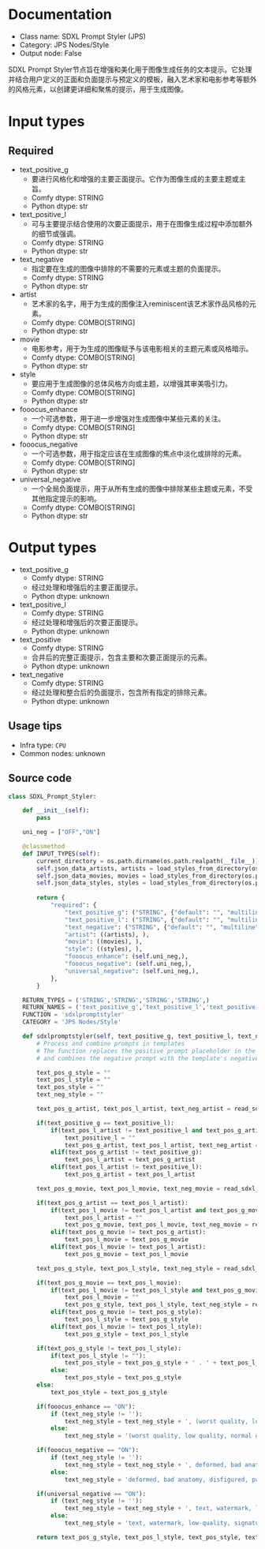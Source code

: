 
# Documentation
- Class name: SDXL Prompt Styler (JPS)
- Category: JPS Nodes/Style
- Output node: False

SDXL Prompt Styler节点旨在增强和美化用于图像生成任务的文本提示。它处理并结合用户定义的正面和负面提示与预定义的模板，融入艺术家和电影参考等额外的风格元素，以创建更详细和聚焦的提示，用于生成图像。

# Input types
## Required
- text_positive_g
    - 要进行风格化和增强的主要正面提示。它作为图像生成的主要主题或主旨。
    - Comfy dtype: STRING
    - Python dtype: str
- text_positive_l
    - 可与主要提示结合使用的次要正面提示，用于在图像生成过程中添加额外的细节或强调。
    - Comfy dtype: STRING
    - Python dtype: str
- text_negative
    - 指定要在生成的图像中排除的不需要的元素或主题的负面提示。
    - Comfy dtype: STRING
    - Python dtype: str
- artist
    - 艺术家的名字，用于为生成的图像注入reminiscent该艺术家作品风格的元素。
    - Comfy dtype: COMBO[STRING]
    - Python dtype: str
- movie
    - 电影参考，用于为生成的图像赋予与该电影相关的主题元素或风格暗示。
    - Comfy dtype: COMBO[STRING]
    - Python dtype: str
- style
    - 要应用于生成图像的总体风格方向或主题，以增强其审美吸引力。
    - Comfy dtype: COMBO[STRING]
    - Python dtype: str
- fooocus_enhance
    - 一个可选参数，用于进一步增强对生成图像中某些元素的关注。
    - Comfy dtype: COMBO[STRING]
    - Python dtype: str
- fooocus_negative
    - 一个可选参数，用于指定应该在生成图像的焦点中淡化或排除的元素。
    - Comfy dtype: COMBO[STRING]
    - Python dtype: str
- universal_negative
    - 一个全局负面提示，用于从所有生成的图像中排除某些主题或元素，不受其他指定提示的影响。
    - Comfy dtype: COMBO[STRING]
    - Python dtype: str

# Output types
- text_positive_g
    - Comfy dtype: STRING
    - 经过处理和增强后的主要正面提示。
    - Python dtype: unknown
- text_positive_l
    - Comfy dtype: STRING
    - 经过处理和增强后的次要正面提示。
    - Python dtype: unknown
- text_positive
    - Comfy dtype: STRING
    - 合并后的完整正面提示，包含主要和次要正面提示的元素。
    - Python dtype: unknown
- text_negative
    - Comfy dtype: STRING
    - 经过处理和整合后的负面提示，包含所有指定的排除元素。
    - Python dtype: unknown


## Usage tips
- Infra type: `CPU`
- Common nodes: unknown


## Source code
```python
class SDXL_Prompt_Styler:

    def __init__(self):
        pass

    uni_neg = ["OFF","ON"]

    @classmethod
    def INPUT_TYPES(self):
        current_directory = os.path.dirname(os.path.realpath(__file__))
        self.json_data_artists, artists = load_styles_from_directory(os.path.join(current_directory, 'styles', 'artists'))
        self.json_data_movies, movies = load_styles_from_directory(os.path.join(current_directory, 'styles', 'movies'))
        self.json_data_styles, styles = load_styles_from_directory(os.path.join(current_directory, 'styles', 'main'))
        
        return {
            "required": {
                "text_positive_g": ("STRING", {"default": "", "multiline": True, "dynamicPrompts": True}),
                "text_positive_l": ("STRING", {"default": "", "multiline": True, "dynamicPrompts": True}),
                "text_negative": ("STRING", {"default": "", "multiline": True, "dynamicPrompts": True}),
                "artist": ((artists), ),
                "movie": ((movies), ),
                "style": ((styles), ),
                "fooocus_enhance": (self.uni_neg,),                
                "fooocus_negative": (self.uni_neg,),
                "universal_negative": (self.uni_neg,),
            },
        }

    RETURN_TYPES = ('STRING','STRING','STRING','STRING',)
    RETURN_NAMES = ('text_positive_g','text_positive_l','text_positive','text_negative',)
    FUNCTION = 'sdxlpromptstyler'
    CATEGORY = 'JPS Nodes/Style'

    def sdxlpromptstyler(self, text_positive_g, text_positive_l, text_negative, artist, movie, style, fooocus_enhance, fooocus_negative, universal_negative):
        # Process and combine prompts in templates
        # The function replaces the positive prompt placeholder in the template,
        # and combines the negative prompt with the template's negative prompt, if they exist.

        text_pos_g_style = ""
        text_pos_l_style = ""
        text_pos_style = ""
        text_neg_style = ""

        text_pos_g_artist, text_pos_l_artist, text_neg_artist = read_sdxl_templates_replace_and_combine(self.json_data_artists, artist, text_positive_g, text_positive_l, text_negative)

        if(text_positive_g == text_positive_l):
            if(text_pos_l_artist != text_positive_l and text_pos_g_artist != text_positive_g):
                text_positive_l = ""
                text_pos_g_artist, text_pos_l_artist, text_neg_artist = read_sdxl_templates_replace_and_combine(self.json_data_artist, artist, text_positive_g, text_positive_l, text_negative) 
            elif(text_pos_g_artist != text_positive_g):
                text_pos_l_artist = text_pos_g_artist
            elif(text_pos_l_artist != text_positive_l):
                text_pos_g_artist = text_pos_l_artist

        text_pos_g_movie, text_pos_l_movie, text_neg_movie = read_sdxl_templates_replace_and_combine(self.json_data_movies, movie, text_pos_g_artist, text_pos_l_artist, text_negative)

        if(text_pos_g_artist == text_pos_l_artist):
            if(text_pos_l_movie != text_pos_l_artist and text_pos_g_movie != text_pos_g_artist):
                text_pos_l_artist = ""
                text_pos_g_movie, text_pos_l_movie, text_neg_movie = read_sdxl_templates_replace_and_combine(self.json_data_movie, movie, text_positive_g, text_positive_l, text_negative) 
            elif(text_pos_g_movie != text_pos_g_artist):
                text_pos_l_movie = text_pos_g_movie
            elif(text_pos_l_movie != text_pos_l_artist):
                text_pos_g_movie = text_pos_l_movie

        text_pos_g_style, text_pos_l_style, text_neg_style = read_sdxl_templates_replace_and_combine(self.json_data_styles, style, text_pos_g_movie, text_pos_l_movie, text_neg_movie)

        if(text_pos_g_movie == text_pos_l_movie):
            if(text_pos_l_movie != text_pos_l_style and text_pos_g_movie != text_pos_g_style):
                text_pos_l_movie = ""
                text_pos_g_style, text_pos_l_style, text_neg_style = read_sdxl_templates_replace_and_combine(self.json_data_styles, style, text_pos_g_movie, text_pos_l_movie, text_neg_movie) 
            elif(text_pos_g_movie != text_pos_g_style):
                text_pos_l_style = text_pos_g_style
            elif(text_pos_l_movie != text_pos_l_style):
                text_pos_g_style = text_pos_l_style

        if(text_pos_g_style != text_pos_l_style):
            if(text_pos_l_style != ""):
                text_pos_style = text_pos_g_style + ' . ' + text_pos_l_style
            else:
                text_pos_style = text_pos_g_style 
        else:
            text_pos_style = text_pos_g_style 

        if(fooocus_enhance == "ON"):
            if (text_neg_style != ''):
                text_neg_style = text_neg_style + ', (worst quality, low quality, normal quality, lowres, low details, oversaturated, undersaturated, overexposed, underexposed, grayscale, bw, bad photo, bad photography, bad art:1.4), (watermark, signature, text font, username, error, logo, words, letters, digits, autograph, trademark, name:1.2), (blur, blurry, grainy), morbid, ugly, asymmetrical, mutated malformed, mutilated, poorly lit, bad shadow, draft, cropped, out of frame, cut off, censored, jpeg artifacts, out of focus, glitch, duplicate, (airbrushed, cartoon, anime, semi-realistic, cgi, render, blender, digital art, manga, amateur:1.3), (3D ,3D Game, 3D Game Scene, 3D Character:1.1), (bad hands, bad anatomy, bad body, bad face, bad teeth, bad arms, bad legs, deformities:1.3)'
            else:
                text_neg_style = '(worst quality, low quality, normal quality, lowres, low details, oversaturated, undersaturated, overexposed, underexposed, grayscale, bw, bad photo, bad photography, bad art:1.4), (watermark, signature, text font, username, error, logo, words, letters, digits, autograph, trademark, name:1.2), (blur, blurry, grainy), morbid, ugly, asymmetrical, mutated malformed, mutilated, poorly lit, bad shadow, draft, cropped, out of frame, cut off, censored, jpeg artifacts, out of focus, glitch, duplicate, (airbrushed, cartoon, anime, semi-realistic, cgi, render, blender, digital art, manga, amateur:1.3), (3D ,3D Game, 3D Game Scene, 3D Character:1.1), (bad hands, bad anatomy, bad body, bad face, bad teeth, bad arms, bad legs, deformities:1.3)'

        if(fooocus_negative == "ON"):
            if (text_neg_style != ''):
                text_neg_style = text_neg_style + ', deformed, bad anatomy, disfigured, poorly drawn face, mutated, extra limb, ugly, poorly drawn hands, missing limb, floating limbs, disconnected limbs, disconnected head, malformed hands, long neck, mutated hands and fingers, bad hands, missing fingers, cropped, worst quality, low quality, mutation, poorly drawn, huge calf, bad hands, fused hand, missing hand, disappearing arms, disappearing thigh, disappearing calf, disappearing legs, missing fingers, fused fingers, abnormal eye proportion, Abnormal hands, abnormal legs, abnormal feet, abnormal fingers, drawing, painting, crayon, sketch, graphite, impressionist, noisy, blurry, soft, deformed, ugly, anime, cartoon, graphic, text, painting, crayon, graphite, abstract, glitch'
            else:
                text_neg_style = 'deformed, bad anatomy, disfigured, poorly drawn face, mutated, extra limb, ugly, poorly drawn hands, missing limb, floating limbs, disconnected limbs, disconnected head, malformed hands, long neck, mutated hands and fingers, bad hands, missing fingers, cropped, worst quality, low quality, mutation, poorly drawn, huge calf, bad hands, fused hand, missing hand, disappearing arms, disappearing thigh, disappearing calf, disappearing legs, missing fingers, fused fingers, abnormal eye proportion, Abnormal hands, abnormal legs, abnormal feet, abnormal fingers, drawing, painting, crayon, sketch, graphite, impressionist, noisy, blurry, soft, deformed, ugly, anime, cartoon, graphic, text, painting, crayon, graphite, abstract, glitch'

        if(universal_negative == "ON"):
            if (text_neg_style != ''):
                text_neg_style = text_neg_style + ', text, watermark, low-quality, signature, moire pattern, downsampling, aliasing, distorted, blurry, glossy, blur, jpeg artifacts, compression artifacts, poorly drawn, low-resolution, bad, distortion, twisted, excessive, exaggerated pose, exaggerated limbs, grainy, symmetrical, duplicate, error, pattern, beginner, pixelated, fake, hyper, glitch, overexposed, high-contrast, bad-contrast'
            else:
                text_neg_style = 'text, watermark, low-quality, signature, moire pattern, downsampling, aliasing, distorted, blurry, glossy, blur, jpeg artifacts, compression artifacts, poorly drawn, low-resolution, bad, distortion, twisted, excessive, exaggerated pose, exaggerated limbs, grainy, symmetrical, duplicate, error, pattern, beginner, pixelated, fake, hyper, glitch, overexposed, high-contrast, bad-contrast'

        return text_pos_g_style, text_pos_l_style, text_pos_style, text_neg_style

```
